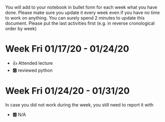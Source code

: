 You will add to your notebook in bullet form for each week what you have done. 
Please make sure you update it every week even if you have no time to work on 
anything. You can surely spend 2 minutes to update this document. Please put 
the last activities first (e.g. in reverse cronological order by week)

# Week Fri 01/17/20 - 01/24/20

* :+1: Attended lecture
* :o2: reviewed python

# Week Fri 01/24/20 - 01/31/20

In case you did not work during the week, you still need to report it with 

* :o2: N/A
